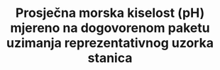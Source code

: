 ---
title: >-
  Prosječna morska kiselost (pH) mjereno na dogovorenom paketu uzimanja reprezentativnog uzorka stanica
permalink: /14-3-1/
sdg_goal: 14
layout: indicator
indicator: 14.3.1
indicator_variable: null
graph: null
graph_type_description: null
graph_status_notes: unk
variable_description: null
variable_notes: null
un_designated_tier: '3'
un_custodial_agency: 'IOC-UNESCO  (Partnering  Agencies:  UNEP)'
target_id: '14.3'
has_metadata: false
goal_meta_link: 'http://unstats.un.org/sdgs/files/metadata-compilation/Metadata-Goal-14.pdf'
goal_meta_link_page: 4
indicator_name: >-
  Prosječna morska kiselost (pH) mjereno na dogovorenom paketu uzimanja reprezentativnog uzorka stanicas
target: >-
  Smanjivanje i rješavanje utjecaj na kiselosti oceana, uključujući i  pojačanu znanstvenu suradnji na svim razinama.
source_title: null
source_notes: null
published: true  
---
